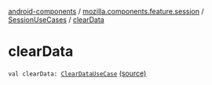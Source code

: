 [android-components](../../index.md) / [mozilla.components.feature.session](../index.md) / [SessionUseCases](index.md) / [clearData](./clear-data.md)

# clearData

`val clearData: `[`ClearDataUseCase`](-clear-data-use-case/index.md) [(source)](https://github.com/mozilla-mobile/android-components/blob/master/components/feature/session/src/main/java/mozilla/components/feature/session/SessionUseCases.kt#L293)